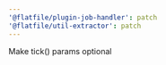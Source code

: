 ```yaml
---
'@flatfile/plugin-job-handler': patch
'@flatfile/util-extractor': patch
---
```


Make tick() params optional
